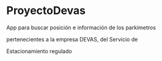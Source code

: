 # ProyectoDevas


App para buscar posición e información de los parkímetros

pertenecientes a la empresa DEVAS, del Servicio de 

Estacionamiento regulado
